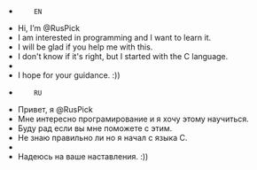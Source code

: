 -         EN 
-  Hi, I’m @RusPick
- I am interested in programming and I want to learn it.
- I will be glad if you help me with this. 
- I don't know if it's right, but I started with the C language. 
-
- I hope for your guidance. :))
-         RU 
- Привет, я @RusPick
- Мне интересно програмирование и я хочу этому научиться.
- Буду рад если вы мне поможете с этим. 
- Не знаю правильно ли но я начал с языка C. 
-
- Надеюсь на ваше наставления. :)) 

<!---
RusPick/RusPick is a ✨ special ✨ repository because its `README.md` (this file) appears on your GitHub profile.
You can click the Preview link to take a look at your changes.
--->
